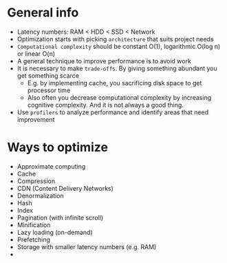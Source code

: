 # General info
* Latency numbers: RAM < HDD < SSD < Network
* Optimization starts with picking `architecture` that suits project needs
* `Computational complexity` should be constant O(1), logarithmic O(log n) or linear O(n)
* A general technique to improve performance is to avoid work
* It is necessary to make `trade-offs`. By giving something abundant you get something scarce
    * E.g. by implementing cache, you sacrificing disk space to get processor time
    * Also often you decrease computational complexity by increasing cognitive complexity.
        And it is not always a good thing.
* Use `profilers` to analyze performance and identify areas that need improvement

# Ways to optimize
* Approximate computing
* Cache
* Compression
* CDN (Content Delivery Networks)
* Denormalization
* Hash
* Index
* Pagination (with infinite scroll)
* Minification
* Lazy loading (on-demand)
* Prefetching
* Storage with smaller latency numbers (e.g. RAM)
* 
